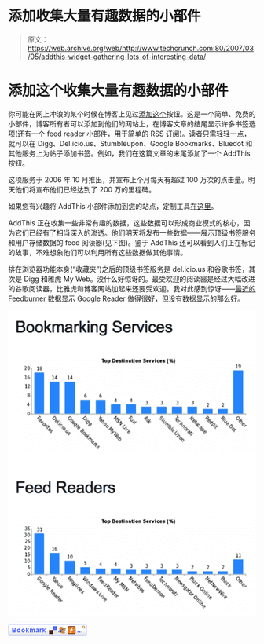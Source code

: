 # 添加收集大量有趣数据的小部件 

> 原文：<https://web.archive.org/web/http://www.techcrunch.com:80/2007/03/05/addthis-widget-gathering-lots-of-interesting-data/>

# 添加这个收集大量有趣数据的小部件

 [](https://web.archive.org/web/20230106021517/http://www.addthis.com/) 你可能在网上冲浪的某个时候在博客上见过[添加这个](https://web.archive.org/web/20230106021517/http://www.addthis.com/)按钮。这是一个简单、免费的小部件，博客所有者可以添加到他们的网站上，在博客文章的结尾显示许多书签选项(还有一个 feed reader 小部件，用于简单的 RSS 订阅)。读者只需轻轻一点，就可以在 Digg、Del.icio.us、Stumbleupon、Google Bookmarks、Bluedot 和其他服务上为帖子添加书签。例如，我们在这篇文章的末尾添加了一个 AddThis 按钮。

这项服务于 2006 年 10 月推出，并宣布上个月每天有超过 100 万次的点击量。明天他们将宣布他们已经达到了 200 万的里程碑。

如果您有兴趣将 AddThis 小部件添加到您的站点，定制工具[在这里](https://web.archive.org/web/20230106021517/http://www.addthis.com/web-button-select.html)。

AddThis 正在收集一些非常有趣的数据，这些数据可以形成商业模式的核心，因为它们已经有了相当深入的渗透。他们明天将发布一些数据——展示顶级书签服务和用户存储数据的 feed 阅读器(见下图)。鉴于 AddThis 还可以看到人们正在标记的故事，不难想象他们可以利用所有这些数据做其他事情。

排在浏览器功能本身(“收藏夹”)之后的顶级书签服务是 del.icio.us 和谷歌书签，其次是 Digg 和雅虎 My Web。没什么好惊讶的。最受欢迎的阅读器是经过大幅改进的谷歌阅读器，比雅虎和博客网站加起来还要受欢迎。我对此感到惊讶——[最近的 Feedburner 数据](https://web.archive.org/web/20230106021517/http://techcrunch.com/2007/02/22/feedburner-releases-major-user-engagement-report/)显示 Google Reader 做得很好，但没有数据显示的那么好。

![](img/764e1a1105bcb7876570e2d9939a0e90.png)

[![AddThis Social Bookmark Button](img/43c7f364360da8405c721c7c905f936e.png)](https://web.archive.org/web/20230106021517/http://www.addthis.com/bookmark.php "Bookmark using any bookmark manager!")